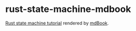 # rust-state-machine-mdbook

[Rust state machine tutorial](https://github.com/shawntabrizi/rust-state-machine) rendered by [mdBook](https://github.com/rust-lang/mdBook).
